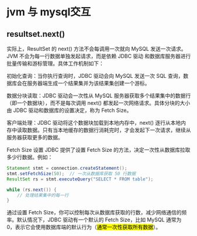 # jvm 与 mysql交互

## resultset.next()

实际上，ResultSet 的 next() 方法不会每调用一次就向 MySQL 发送一次请求。JVM 不会为每一行数据单独发起请求，而是依赖 JDBC 驱动 和数据库服务器进行批量传输和游标管理。具体工作机制如下：

初始化查询：当你执行查询时，JDBC 驱动会向 MySQL 发送一次 SQL 查询，数据库会在服务器端生成一个结果集并为该结果集创建一个游标。

数据分块读取：JDBC 驱动会一次性从 MySQL 服务器获取多个结果集中的数据行（即一个数据块），而不是每次调用 next() 都发起一次网络请求。具体分块的大小由 JDBC 驱动和数据库的设置决定，称为 Fetch Size。

客户端处理：JDBC 驱动将这个数据块加载到本地内存中，next() 逐行从本地内存中读取数据。只有当本地缓存的数据行消耗完时，才会发起下一次请求，继续从服务器获取更多的数据。

Fetch Size 设置
JDBC 提供了设置 Fetch Size 的方法，决定一次性从数据库拉取多少行数据。例如：

```java
Statement stmt = connection.createStatement();
stmt.setFetchSize(50);  // 一次从数据库获取 50 行数据
ResultSet rs = stmt.executeQuery("SELECT * FROM table");

while (rs.next()) {
    // 处理结果集中的每一行
}
```
通过设置 Fetch Size，你可以控制每次从数据库获取的行数，减少网络通信的频率。默认情况下，JDBC 驱动有一个默认的 Fetch Size，比如 MySQL 通常为 0，表示它会使用数据库端的默认行为（<mark>通常一次性获取所有数据</mark>）。

